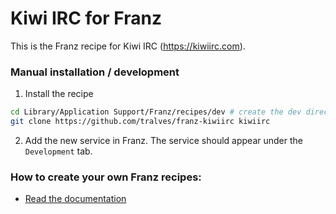 # Kiwi IRC for Franz

This is the Franz recipe for Kiwi IRC (https://kiwiirc.com).

### Manual installation / development

1. Install the recipe

```bash
cd Library/Application Support/Franz/recipes/dev # create the dev directory if needed
git clone https://github.com/tralves/franz-kiwiirc kiwiirc
```

2. Add the new service in Franz. The service should appear under the `Development` tab.

### How to create your own Franz recipes:

- [Read the documentation](https://github.com/meetfranz/plugins)
